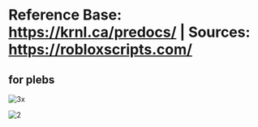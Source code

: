 
# Reference Base: https://krnl.ca/predocs/ | Sources: https://robloxscripts.com/ 


## for plebs 
![3x](https://user-images.githubusercontent.com/66913721/189375807-399817a6-0dcc-48f9-9a90-c295d0b3fd01.png)

![2](https://user-images.githubusercontent.com/66913721/152613839-0f3aebe2-c7fe-40a7-a4bb-64644e255301.png)


  
